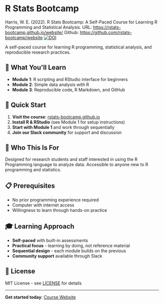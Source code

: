 # R Stats Bootcamp


Harris, W. E. (2022). R Stats Bootcamp: A Self-Paced Course for Learning R Programming and Statistical Analysis. URL: https://rstats-bootcamp.github.io/website/ Github: https://github.com/rstats-bootcamp/website [![DOI](https://zenodo.org/badge/544170961.svg)](https://doi.org/10.5281/zenodo.15667036)


A self-paced course for learning R programming, statistical analysis, and reproducible research practices.

## 🎯 What You'll Learn

- **Module 1**: R scripting and RStudio interface for beginners
- **Module 2**: Simple data analysis with R
- **Module 3**: Reproducible code, R Markdown, and GitHub

## 🚀 Quick Start

1. **Visit the course**: [rstats-bootcamp.github.io](https://rstats-bootcamp.github.io/website/)
2. **Install R & RStudio** (see Module 1 for setup instructions)
3. **Start with Module 1** and work through sequentially
4. **Join our Slack community** for support and discussion

## 👥 Who This Is For

Designed for research students and staff interested in using the R Programming language to analyze data. Accessible to anyone new to R programming and statistics.

## 📋 Prerequisites

- No prior programming experience required
- Computer with internet access
- Willingness to learn through hands-on practice

## 🎓 Learning Approach

- **Self-paced** with built-in assessments
- **Practical focus** - learning by doing, not reference material
- **Sequential design** - each module builds on the previous
- **Community support** available through Slack

## 📄 License

MIT License - see [LICENSE](LICENSE) for details


---

**Get started today**: [Course Website](https://rstats-bootcamp.github.io/website/)
